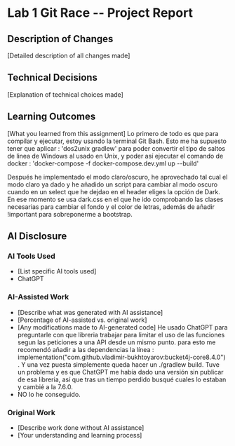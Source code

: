 # Lab 1 Git Race -- Project Report

## Description of Changes
[Detailed description of all changes made]

## Technical Decisions
[Explanation of technical choices made]

## Learning Outcomes
[What you learned from this assignment]
Lo primero de todo es que para compilar y ejecutar, estoy usando la terminal Git Bash. Esto me ha supuesto tener que aplicar : 'dos2unix gradlew'
 para poder convertir el tipo de saltos de linea de Windows al usado en Unix, y poder así ejecutar el comando de docker : 'docker-compose -f docker-compose.dev.yml up --build'

Después he implementado el modo claro/oscuro, he aprovechado tal cual el modo claro ya dado y he añadido un script para cambiar al modo oscuro cuando en un select que he dejdao en el header eliges la opción de Dark. En ese momento se usa dark.css en el que he ido comprobando las clases necesarias para cambiar el fondo y el color de letras, además de añadir !important para sobreponerme a bootstrap.
## AI Disclosure
### AI Tools Used
- [List specific AI tools used]
- ChatGPT

### AI-Assisted Work
- [Describe what was generated with AI assistance]
- [Percentage of AI-assisted vs. original work]
- [Any modifications made to AI-generated code]
He usado ChatGPT para preguntarle con que libreria trabajar para limitar el uso de las funciones segun las peticiones a una API desde un mismo punto. para esto me recomendó añadir a las dependencias la línea :     implementation("com.github.vladimir-bukhtoyarov:bucket4j-core8.4.0")
. Y una vez puesta simplemente queda hacer un ./gradlew build. Tuve un problema y es que ChatGPT me había dado una versión sin publicar de esa libreria, así que tras un tiempo perdido busqué cuales lo estaban y cambié a la 7.6.0.
- NO lo he conseguido.

### Original Work
- [Describe work done without AI assistance]
- [Your understanding and learning process]